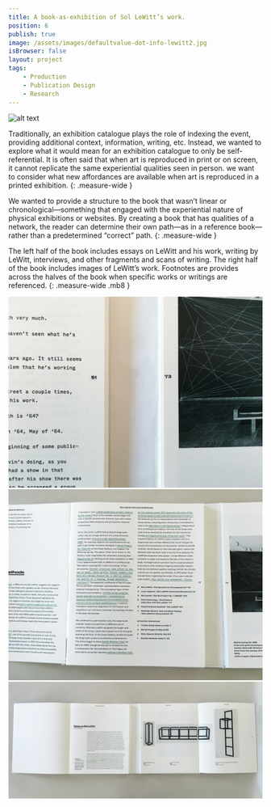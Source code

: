 ```yaml
---
title: A book-as-exhibition of Sol LeWitt’s work.
position: 6
publish: true
image: /assets/images/defaultvalue-dot-info-lewitt2.jpg
isBrowser: false
layout: project
tags:
    - Production
    - Publication Design
    - Research
---
```


<img src="/assets/images/defaultvalue-dot-info-lewitt1.gif" alt="alt text" class="mb8" />

Traditionally, an exhibition catalogue plays the role of indexing the event, providing additional context, information, writing, etc. Instead, we wanted to explore what it would mean for an exhibition catalogue to only be self-referential. It is often said that when art is reproduced in print or on screen, it cannot replicate the same experiential qualities seen in person. we want to consider what new affordances are available when art is reproduced in a printed exhibition.
{: .measure-wide }

We wanted to provide a structure to the book that wasn’t linear or chronological—something that engaged with the experiential nature of physical exhibitions or websites. By creating a book that has qualities of a network, the reader can determine their own path—as in a reference book—rather than a predetermined “correct” path.
{: .measure-wide }

The left half of the book includes essays on LeWitt and his work, writing by LeWitt, interviews, and other fragments and scans of writing. The right half of the book includes images of LeWitt’s work. Footnotes are provides across the halves of the book when specific works or writings are referenced.
{: .measure-wide .mb8 }

<img src="/assets/images/defaultvalue-dot-info-lewitt2.jpg" alt="alt text" class="mb8" />

<img src="/assets/images/defaultvalue-dot-info-lewitt3.jpg" alt="alt text" class="mb8" />

<img src="/assets/images/defaultvalue-dot-info-lewitt4.jpg" alt="alt text" class="" />
